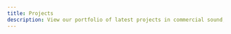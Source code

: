 ```yaml
---
title: Projects
description: View our portfolio of latest projects in commercial sound, audio, lighting, surveillance, paging, DirectTV and access control systems in Northeast Wisconsin.
---
```

